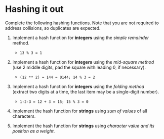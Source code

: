 # Hashing it out

Complete the following hashing functions. Note that you are not required to address collisions, so duplicates are expected.

1. Implement a hash function for **integers** using the *simple remainder* method.
   * ```13 % 3 = 1```

2. Implement a hash function for **integers** using the *mid-square method* (use 2 middle digits, pad the square with leading 0, if necessary).
   * ```(12 ** 2) = 144 = 0144; 14 % 3 = 2```

3. Implement a hash function for **integers** using the *folding method* (extract two digits at a time, the last item may be a single-digit number).
   * ```1-2-3 = 12 + 3 = 15; 15 % 3 = 0```

4. Implement the hash function for **strings** using *sum of values* of all characters.

5. Implement the hash function for **strings** using *character value and its position as a weight*.
